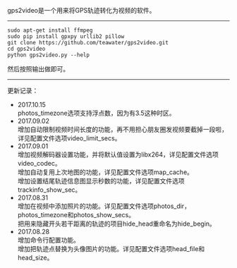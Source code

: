 gps2video是一个用来将GPS轨迹转化为视频的软件。
***
```
sudo apt-get install ffmpeg
sudo pip install gpxpy urllib2 pillow
git clone https://github.com/teawater/gps2video.git
cd gps2video
python gps2video.py --help
```
然后按照输出做即可。
***
更新记录：
* 2017.10.15<br>
  photos_timezone选项支持浮点数，因为有3.5这种时区。
* 2017.09.02<br>
  增加自动限制视频时间长度的功能，再不用担心朋友圈发视频要截掉一段啦，详见配置文件选项video_limit_secs。
* 2017.09.01<br>
  增加视频解码器设置功能，并将默认值设置为libx264，详见配置文件选项video_codec。<br>
  增加自动复用上次地图的功能，详见配置文件选项map_cache。<br>
  增加设置结尾轨迹信息图显示秒数的功能，详见配置文件选项trackinfo_show_sec。
* 2017.08.31<br>
  增加在视频中添加照片的功能。详见配置文件选项photos_dir，photos_timezone和photos_show_secs。<br>
  把用来隐藏开头若干距离的轨迹的项目hide_head重命名为hide_begin。
* 2017.08.28<br>
  增加命令行配置功能。<br>
  增加把轨迹点替换为头像图片的功能。详见配置文件选项head_file和head_size。

